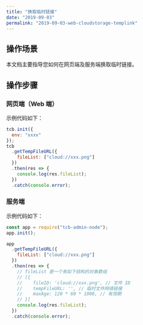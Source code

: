 ```yaml
---
title: "换取临时链接"
date: "2019-09-03"
permalink: "2019-09-03-web-cloudstorage-templink"
---
```


## 操作场景

本文档主要指导您如何在网页端及服务端换取临时链接。

## 操作步骤

### 网页端（Web 端）

示例代码如下：

```javascript
tcb.init({
  env: "xxxx"
});
tcb
  .getTempFileURL({
    fileList: ["cloud://xxx.png"]
  })
  .then(res => {
    console.log(res.fileList);
  })
  .catch(console.error);
```

### 服务端

示例代码如下：

```javascript
const app = require("tcb-admin-node");
app.init();

app
  .getTempFileURL({
    fileList: ["cloud://xxx.png"]
  })
  .then(res => {
    // fileList 是一个有如下结构的对象数组
    // [{
    //    fileID: 'cloud://xxx.png', // 文件 ID
    //    tempFileURL: '', // 临时文件网络链接
    //    maxAge: 120 * 60 * 1000, // 有效期
    // }]
    console.log(res.fileList);
  })
  .catch(console.error);
```
